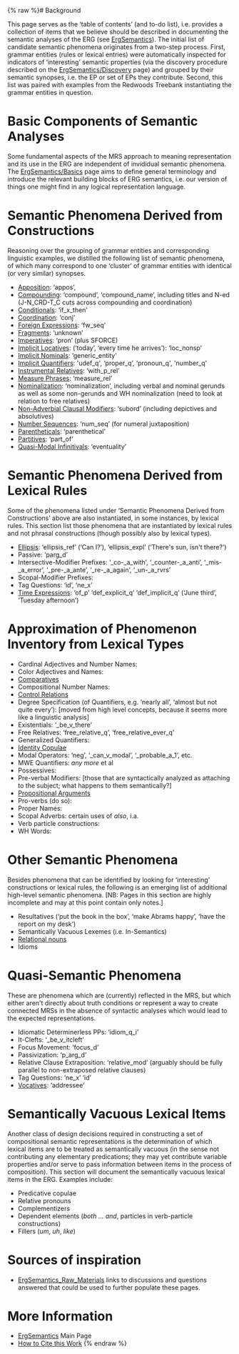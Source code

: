 {% raw %}# Background

This page serves as the ‘table of contents’ (and to-do list), i.e.
provides a collection of items that we believe should be described in
documenting the semantic analyses of the ERG (see
[ErgSemantics](../ErgSemantics)). The initial list of candidate semantic
phenomena originates from a two-step process. First, grammar entities
(rules or lexical entries) were automatically inspected for indicators
of ‘interesting’ semantic properties (via the discovery procedure
described on the [ErgSemantics/Discovery](https://blog.inductorsoftware.com/docsproto/home/ErgSemantics_Discovery) page)
and grouped by their semantic synopses, i.e. the EP or set of EPs they
contribute. Second, this list was paired with examples from the Redwoods
Treebank instantiating the grammar entities in question.

# Basic Components of Semantic Analyses

Some fundamental aspects of the MRS approach to meaning representation
and its use in the ERG are independent of invididual semantic phenomena.
The [ErgSemantics/Basics](../ErgSemantics_Basics) page aims to define
general terminology and introduce the relevant building blocks of ERG
semantics, i.e. our version of things one might find in any logical
representation language.

# Semantic Phenomena Derived from Constructions

Reasoning over the grouping of grammar entities and corresponding
linguistic examples, we distilled the following list of semantic
phenomena, of which many correspond to one ‘cluster’ of grammar entities
with identical (or very similar) synopses.

- [Apposition](../ErgSemantics_Apposition): ‘appos’,
- [Compounding](../ErgSemantics_Compounding): ‘compound’,
‘compound\_name’, including titles and N-ed (J-N\_CRD-T\_C cuts
across compounding and coordination)
- [Conditionals](../ErgSemantics_Conditionals): ‘if\_x\_then’
- [Coordination](../ErgSemantics_Coordination): ‘conj’
- [Foreign Expressions](../ErgSemantics_ForeignExpressions): ‘fw\_seq’
- [Fragments](../ErgSemantics_Fragments): ‘unknown’
- [Imperatives](../ErgSemantics_Imperatives): ‘pron’ (plus SFORCE)
- [Implicit Locatives](../ErgSemantics_ImplicitLocatives): (‘today’,
‘every time he arrives’): ‘loc\_nonsp’
- [Implicit Nominals](../ErgSemantics_ImplicitNominals):
‘generic\_entity’
- [Implicit Quantifiers](../ErgSemantics_ImplicitQuantifiers):
'udef\_q', ‘proper\_q’, ‘pronoun\_q', 'number\_q'
- [Instrumental
Relatives](../ErgSemantics_InstrumentalRelatives): ‘with\_p\_rel’
- [Measure Phrases](../ErgSemantics_MeasurePhrases): ‘measure\_rel’
- [Nominalization](../ErgSemantics_Nominalization): ‘nominalization’,
including verbal and nominal gerunds as well as some non-gerunds and
WH nominalization (need to look at relation to free relatives)
- [Non-Adverbial Clausal
Modifiers](../ErgSemantics_NonAdverbialClausalModifiers): ‘subord’
(including depictives and absolutives)
- [Number Sequences](../ErgSemantics_NumberSequences): ‘num\_seq’ (for
numeral juxtaposition)
- [Parentheticals](../ErgSemantics_Parentheticals): ‘parenthetical’
- [Partitives](../ErgSemantics_Partitives): ‘part\_of’
- [Quasi-Modal Infinitivals](../ErgSemantics_QuasiModalInfinitivals):
‘eventuality’

# Semantic Phenomena Derived from Lexical Rules

Some of the phenomena listed under ‘Semantic Phenomena Derived from
Constructions’ above are also instantiated, in some instances, by
lexical rules. This section list those phenomena that are instantiated
by lexical rules and not phrasal constructions (though possibly also by
lexical types).

- [Ellipsis](../ErgSemantics_Ellipsis): ‘ellipsis\_ref’ (‘Can I?’),
‘ellipsis\_expl’ (‘There's sun, isn't there?’)
- Passive: ‘parg\_d’
- Intersective-Modifier Prefixes: ‘\_co-\_a\_with’,
‘\_counter-\_a\_anti’, ‘\_mis-\_a\_error’, ‘\_pre-\_a\_ante’,
‘\_re-\_a\_again’, ‘\_un-\_a\_rvrs’
- Scopal-Modifier Prefixes:
- Tag Questions: ‘id’, ‘ne\_x’
- [Time Expressions](../ErgSemantics_TimeExpressions): ‘of\_p’
‘def\_explicit\_q’ ‘def\_implicit\_q’ (‘June third’, ‘Tuesday
afternoon’)

# Approximation of Phenomenon Inventory from Lexical Types

- Cardinal Adjectives and Number Names:
- Color Adjectives and Names:
- [Comparatives](../ErgSemantics_Comparatives)
- Compositional Number Names:
- [Control Relations](../ErgSemantics_ControlRelations)
- Degree Specification (of Quantifiers, e.g. ‘nearly all’, ‘almost but
not quite every’): \[moved from high level concepts, because it
seems more like a linguistic analysis\]
- Existentials: ‘\_be\_v\_there’
- Free Relatives: ‘free\_relative\_q’, ‘free\_relative\_ever\_q’
- Generalized Quantifiers:
- [Identity Copulae](../ErgSemantics_IdentityCopulae)
- Modal Operators: ‘neg’, ‘\_can\_v\_modal’, ‘\_probable\_a\_1’, etc.
- MWE Quantifiers: *any more* et al
- Possessives:
- Pre-verbal Modifiers: \[those that are syntactically analyzed as
attaching to the subject; what happens to them semantically?\]
- [Propositional Arguments](../ErgSemantics_PropositionalArguments)
- Pro-verbs (do so):
- Proper Names:
- Scopal Adverbs: certain uses of *also*, i.a.
- Verb particle constructions:
- WH Words:

# Other Semantic Phenomena

Besides phenomena that can be identified by looking for ‘interesting’
constructions or lexical rules, the following is an emerging list of
additional high-level semantic phenomena. \[NB: Pages in this section
are highly incomplete and may at this point contain only notes.\]

- Resultatives (‘put the book in the box’, ‘make Abrams happy’, ‘have
the report on my desk’)
- Semantically Vacuous Lexemes (i.e. In-Semantics)
- [Relational nouns](../ErgSemantics_RelationalNouns)
- Idioms

# Quasi-Semantic Phenomena

These are phenomena which are (currently) reflected in the MRS, but
which either aren't directly about truth conditions or represent a way
to create connected MRSs in the absence of syntactic analyses which
would lead to the expected representations.

- Idiomatic Determinerless PPs: ‘idiom\_q\_i’
- It-Clefts: ‘\_be\_v\_itcleft’
- Focus Movement: ‘focus\_d’
- Passivization: ‘p\_arg\_d’
- Relative Clause Extraposition: ‘relative\_mod’ (arguably should be
fully parallel to non-extraposed relative clauses)
- Tag Questions: ‘ne\_x’ ‘id’
- [Vocatives](../ErgSemantics_Vocatives): ‘addressee’

# Semantically Vacuous Lexical Items

Another class of design decisions required in constructing a set of
compositional semantic representations is the determination of which
lexical items are to be treated as semantically vacuous (in the sense
not contributing any elementary predications; they may yet contribute
variable properties and/or serve to pass information between items in
the process of composition). This section will document the semantically
vacuous lexical items in the ERG. Examples include:

- Predicative copulae
- Relative pronouns
- Complementizers
- Dependent elements (*both ... and*, particles in verb-particle
constructions)
- Fillers (*um*, *uh*, *like*)

# Sources of inspiration

- [ErgSemantics_Raw_Materials](../ErgSemantics_Raw_Materials) links to discussions and questions answered that could be used to further populate these pages.

# More Information

- [ErgSemantics](../ErgSemantics) Main Page
- [How to Cite this Work](../ErgSemantics_HowToCite)
<update date omitted for speed>{% endraw %}